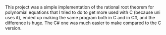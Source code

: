 This project was a simple implementation of the rational root theorem for polynomial equations that I tried to do to get more used with C (because uni uses it), ended up making the same program both in C and in C#, and the difference is huge. The C# one was much easier to make compared to the C version.

